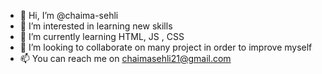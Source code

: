 - 👋 Hi, I’m @chaima-sehli
- 👀 I’m interested in learning new skills 
- 🌱 I’m currently learning HTML, JS , CSS
- 💞️ I’m looking to collaborate on many project in order to improve myself 
- 📫 You can reach me on chaimasehli21@gmail.com
